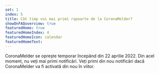 ```yaml
---
set: 1
index: 5
title: Cât timp voi mai primi rapoarte de la CoronaMelder?
showOnFAQoverview: true
featuredHome: true
featuredHomeIndex: 4
featuredHomeIcon: calendar
featuredHomeText: 
---
```

CoronaMelder se oprește temporar începând din 22 aprilie 2022. Din acel moment, nu veți mai primi notificări. Veți primi din nou notificări dacă CoronaMelder va fi activată din nou în viitor.
